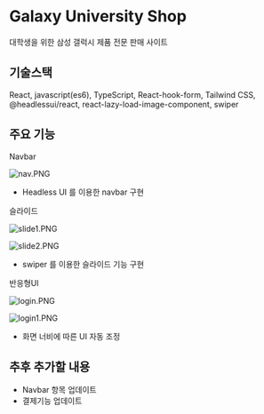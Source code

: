 # Galaxy University Shop

대학생을 위한 삼성 갤럭시 제품 전문 판매 사이트



## 기술스택

React, javascript(es6), TypeScript, React-hook-form, Tailwind CSS, @headlessui/react, react-lazy-load-image-component, swiper


## 주요 기능

Navbar

![nav.PNG](https://prod-files-secure.s3.us-west-2.amazonaws.com/715e52aa-3cbf-4c9b-bb35-e80f884012a0/8460372e-412c-49cc-8e26-b008fb1898dd/nav.png)

- Headless UI 를 이용한 navbar 구현

슬라이드

![slide1.PNG](https://prod-files-secure.s3.us-west-2.amazonaws.com/715e52aa-3cbf-4c9b-bb35-e80f884012a0/94787d7a-927c-4f9c-baed-e3b86c167609/slide1.png)

![slide2.PNG](https://prod-files-secure.s3.us-west-2.amazonaws.com/715e52aa-3cbf-4c9b-bb35-e80f884012a0/2567c482-298c-48db-aadc-bcfcff0b29e8/slide2.png)

- swiper 를 이용한 슬라이드 기능 구현

반응형UI

![login.PNG](https://prod-files-secure.s3.us-west-2.amazonaws.com/715e52aa-3cbf-4c9b-bb35-e80f884012a0/46b40648-807f-45bc-83f0-ddde7ea97d7a/login.png)

![login1.PNG](https://prod-files-secure.s3.us-west-2.amazonaws.com/715e52aa-3cbf-4c9b-bb35-e80f884012a0/35f19590-49af-4968-a37c-647f0ce67feb/login1.png)

- 화면 너비에 따른 UI 자동 조정

## 추후 추가할 내용

- Navbar 항목 업데이트
- 결제기능 업데이트
